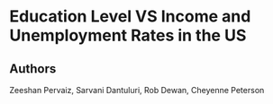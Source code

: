 # Education Level VS Income and Unemployment Rates in the US
## Authors
Zeeshan Pervaiz, Sarvani Dantuluri, Rob Dewan, Cheyenne Peterson
